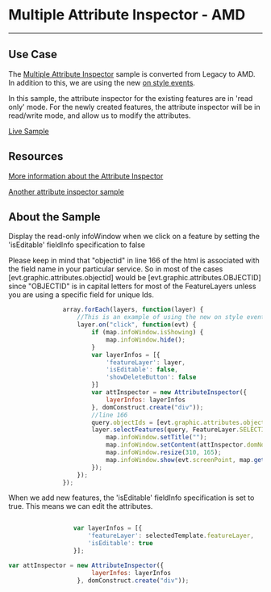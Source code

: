 # Multiple Attribute Inspector - AMD
-----------------------------------------------------------------------------------------------------
## Use Case
The [Multiple Attribute Inspector](https://developers.arcgis.com/javascript/jssamples/ed_multipleAttrInspector.html) sample is converted from Legacy to AMD. In addition to this, we are using the new [on style events](http://blogs.esri.com/esri/supportcenter/2014/09/29/javascript-events-advocating-for-on-style-event-programming/).

In this sample, the attribute inspector for the existing features are in 'read only' mode. For the newly created features, the attribute inspector will be in read/write mode, and allow us to modify the attributes. 

[Live Sample](http://esri.github.io/developer-support/web-js/3.x/multiple-attribute-inspector-AMD/multipleAttrInspectorAMD.html)
## Resources
[More information about the Attribute Inspector](https://developers.arcgis.com/javascript/jsapi/attributeinspector-amd.html)

[Another attribute inspector sample](https://developers.arcgis.com/javascript/jssamples/ed_attribute_inspector.html)


## About the Sample
Display the read-only infoWindow when we click on a feature by setting the 'isEditable' fieldInfo specification to false

Please keep in mind that "objectid" in line 166 of the html is associated with the field name in your particular service. So in most of the cases [evt.graphic.attributes.objectid] would be [evt.graphic.attributes.OBJECTID] since "OBJECTID" is in capital letters for most of the FeatureLayers unless you are using a specific field for unique Ids.
```javascript
               array.forEach(layers, function(layer) {
                   //This is an example of using the new on style events
                   layer.on("click", function(evt) {
                       if (map.infoWindow.isShowing) {
                           map.infoWindow.hide();
                       }
                       var layerInfos = [{
                           'featureLayer': layer,
                           'isEditable': false,
                           'showDeleteButton': false
                       }]
                       var attInspector = new AttributeInspector({
                           layerInfos: layerInfos
                       }, domConstruct.create("div"));
                       //line 166
                       query.objectIds = [evt.graphic.attributes.objectid];
                       layer.selectFeatures(query, FeatureLayer.SELECTION_NEW, function(features) {
                           map.infoWindow.setTitle("");
                           map.infoWindow.setContent(attInspector.domNode);
                           map.infoWindow.resize(310, 165);
                           map.infoWindow.show(evt.screenPoint, map.getInfoWindowAnchor(evt.screenPoint));
                       });
                   });
               });
```


When we add new features, the 'isEditable' fieldInfo specification is set to true. This means we can edit the attributes.

```javascript

                  var layerInfos = [{
                      'featureLayer': selectedTemplate.featureLayer,
                      'isEditable': true
                  }];

var attInspector = new AttributeInspector({
                       layerInfos: layerInfos
                   }, domConstruct.create("div"));

```
